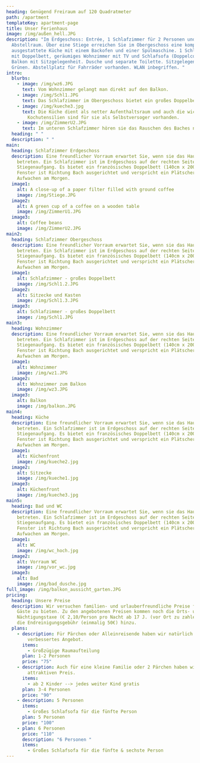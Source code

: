 ```yaml
---
heading: Genügend Freiraum auf 120 Quadratmeter
path: /apartment
templateKey: apartment-page
title: Unser Ferienhaus
image: /img/außen_hell.JPG
description: "Im Erdgeschoss: Entrée, 1 Schlafzimmer für 2 Personen und
  Abstellraum. Über eine Stiege erreichen Sie im Obergeschoss eine komplett
  ausgestattete Küche mit einem Backofen und einer Spülmaschine. 1 Schlafzimmer
  mit Doppelbett, geräumiges Wohnzimmer mit TV und Schlafsofa (Doppelcouch),
  Balkon mit Sitzgelegenheit. Dusche und separate Toilette. Sitzgelegenheit im
  Grünen. Abstellplatz für Fahrräder vorhanden. WLAN inbegriffen. "
intro:
  blurbs:
    - image: /img/wz6.JPG
      text: Vom Wohnzimmer gelangt man direkt auf den Balkon.
    - image: /img/Schl1.JPG
      text: Das Schlafzimmer im Obergeschoss bietet ein großes Doppelbett.
    - image: /img/kueche3.jpg
      text: Die Küche dient als netter Aufenthaltsraum und auch die wichtigsten
        Kochutensilien sind für sie als Selbstversoger vorhanden.
    - image: /img/ZimmerU2.JPG
      text: Im unteren Schlafzimmer hören sie das Rauschen des Baches noch lauter.
  heading: " "
  description: " "
main:
  heading: Schlafzimmer Erdgeschoss
  description: Eine freundlicher Vorraum erwartet Sie, wenn sie das Haus Grubmühle
    betreten. Ein Schlafzimmer ist im Erdgeschoss auf der rechten Seite bei dem
    Stiegenaufgang. Es bietet ein französisches Doppelbett (140cm x 200cm). Das
    Fenster ist Richtung Bach ausgerichtet und verspricht ein Plätschern zum
    Aufwachen am Morgen.
  image1:
    alt: A close-up of a paper filter filled with ground coffee
    image: /img/Stiege.JPG
  image2:
    alt: A green cup of a coffee on a wooden table
    image: /img/ZimmerU1.JPG
  image3:
    alt: Coffee beans
    image: /img/ZimmerU2.JPG
main2:
  heading: Schlafzimmer Obergeschoss
  description: Eine freundlicher Vorraum erwartet Sie, wenn sie das Haus Grubmühle
    betreten. Ein Schlafzimmer ist im Erdgeschoss auf der rechten Seite bei dem
    Stiegenaufgang. Es bietet ein französisches Doppelbett (140cm x 200cm). Das
    Fenster ist Richtung Bach ausgerichtet und verspricht ein Plätschern zum
    Aufwachen am Morgen.
  image1:
    alt: Schlafzimmer - großes Doppelbett
    image: /img/Schl1.2.JPG
  image2:
    alt: Sitzecke und Kasten
    image: /img/Schl1.3.JPG
  image3:
    alt: Schlafzimmer - großes Doppelbett
    image: /img/Schl1.JPG
main3:
  heading: Wohnzimmer
  description: Eine freundlicher Vorraum erwartet Sie, wenn sie das Haus Grubmühle
    betreten. Ein Schlafzimmer ist im Erdgeschoss auf der rechten Seite bei dem
    Stiegenaufgang. Es bietet ein französisches Doppelbett (140cm x 200cm). Das
    Fenster ist Richtung Bach ausgerichtet und verspricht ein Plätschern zum
    Aufwachen am Morgen.
  image1:
    alt: Wohnzimmer
    image: /img/wz1.JPG
  image2:
    alt: Wohnzimmer zum Balkon
    image: /img/wz3.JPG
  image3:
    alt: Balkon
    image: /img/balkon.JPG
main4:
  heading: Küche
  description: Eine freundlicher Vorraum erwartet Sie, wenn sie das Haus Grubmühle
    betreten. Ein Schlafzimmer ist im Erdgeschoss auf der rechten Seite bei dem
    Stiegenaufgang. Es bietet ein französisches Doppelbett (140cm x 200cm). Das
    Fenster ist Richtung Bach ausgerichtet und verspricht ein Plätschern zum
    Aufwachen am Morgen.
  image1:
    alt: Küchenfront
    image: /img/kueche2.jpg
  image2:
    alt: Sitzecke
    image: /img/kueche1.jpg
  image3:
    alt: Küchenfront
    image: /img/kueche3.jpg
main5:
  heading: Bad und WC
  description: Eine freundlicher Vorraum erwartet Sie, wenn sie das Haus Grubmühle
    betreten. Ein Schlafzimmer ist im Erdgeschoss auf der rechten Seite bei dem
    Stiegenaufgang. Es bietet ein französisches Doppelbett (140cm x 200cm). Das
    Fenster ist Richtung Bach ausgerichtet und verspricht ein Plätschern zum
    Aufwachen am Morgen.
  image1:
    alt: WC
    image: /img/wc_hoch.jpg
  image2:
    alt: Vorraum WC
    image: /img/vor_wc.jpg
  image3:
    alt: Bad
    image: /img/bad_dusche.jpg
full_image: /img/balkon_aussicht_garten.JPG
pricing:
  heading: Unsere Preise
  description: Wir versuchen familien- und urlauberfreundliche Preise für unsere
    Gäste zu bieten. Zu den angebotenen Preisen kommen noch die Orts- und
    Nächtigungstaxe (€ 2,10/Person pro Nacht ab 17 J. (vor Ort zu zahlen) und
    die Endreinigungsgebühr (einmalig 50€) hinzu.
  plans:
    - description: Für Pärchen oder Alleinreisende haben wir natürlich ein
        verbessertes Angebot.
      items:
        - Großzügige Raumaufteilung
      plan: 1-2 Personen
      price: "75"
    - description: Auch für eine kleine Familie oder 2 Pärchen haben wir einen
        attraktiven Preis.
      items:
        - ab 2 Kinder --> jedes weiter Kind gratis
      plan: 3-4 Personen
      price: "90"
    - description: 5 Personen
      items:
        - Großes Schlafsofa für die fünfte Person
      plan: 5 Personen
      price: "100"
    - plan: 6 Personen
      price: "110"
      description: "6 Personen "
      items:
        - Großes Schlafsofa für die fünfte & sechste Person
---
```

